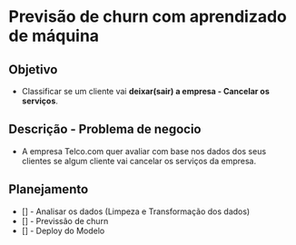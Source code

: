 # Previsão de churn com aprendizado de máquina

## Objetivo

- Classificar se um cliente vai **deixar(sair) a empresa - Cancelar os serviços**.

## Descrição - Problema de negocio

- A empresa Telco.com quer avaliar com base nos dados dos seus clientes se algum cliente vai cancelar os serviços da empresa.

## Planejamento

- [] - Analisar os dados (Limpeza e Transformação dos dados)
- [] - Previssão de churn
- [] - Deploy do Modelo
